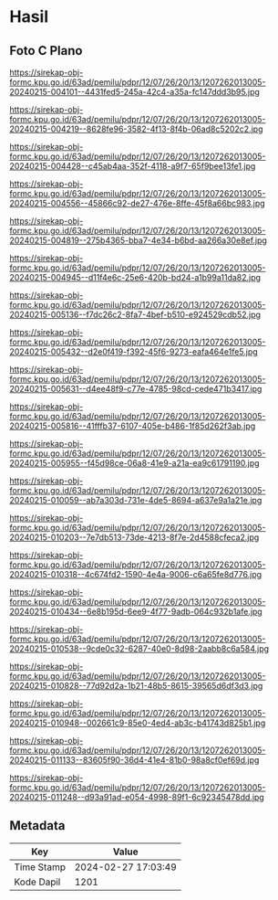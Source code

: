 # Hasil

## Foto C Plano

https://sirekap-obj-formc.kpu.go.id/63ad/pemilu/pdpr/12/07/26/20/13/1207262013005-20240215-004101--4431fed5-245a-42c4-a35a-fc147ddd3b95.jpg

https://sirekap-obj-formc.kpu.go.id/63ad/pemilu/pdpr/12/07/26/20/13/1207262013005-20240215-004219--8628fe96-3582-4f13-8f4b-06ad8c5202c2.jpg

https://sirekap-obj-formc.kpu.go.id/63ad/pemilu/pdpr/12/07/26/20/13/1207262013005-20240215-004428--c45ab4aa-352f-4118-a9f7-65f9bee13fe1.jpg

https://sirekap-obj-formc.kpu.go.id/63ad/pemilu/pdpr/12/07/26/20/13/1207262013005-20240215-004556--45866c92-de27-476e-8ffe-45f8a66bc983.jpg

https://sirekap-obj-formc.kpu.go.id/63ad/pemilu/pdpr/12/07/26/20/13/1207262013005-20240215-004819--275b4365-bba7-4e34-b6bd-aa266a30e8ef.jpg

https://sirekap-obj-formc.kpu.go.id/63ad/pemilu/pdpr/12/07/26/20/13/1207262013005-20240215-004945--d11f4e6c-25e6-420b-bd24-a1b99a11da82.jpg

https://sirekap-obj-formc.kpu.go.id/63ad/pemilu/pdpr/12/07/26/20/13/1207262013005-20240215-005136--f7dc26c2-8fa7-4bef-b510-e924529cdb52.jpg

https://sirekap-obj-formc.kpu.go.id/63ad/pemilu/pdpr/12/07/26/20/13/1207262013005-20240215-005432--d2e0f419-f392-45f6-9273-eafa464e1fe5.jpg

https://sirekap-obj-formc.kpu.go.id/63ad/pemilu/pdpr/12/07/26/20/13/1207262013005-20240215-005631--d4ee48f9-c77e-4785-98cd-cede471b3417.jpg

https://sirekap-obj-formc.kpu.go.id/63ad/pemilu/pdpr/12/07/26/20/13/1207262013005-20240215-005816--41fffb37-6107-405e-b486-1f85d262f3ab.jpg

https://sirekap-obj-formc.kpu.go.id/63ad/pemilu/pdpr/12/07/26/20/13/1207262013005-20240215-005955--f45d98ce-06a8-41e9-a21a-ea9c61791190.jpg

https://sirekap-obj-formc.kpu.go.id/63ad/pemilu/pdpr/12/07/26/20/13/1207262013005-20240215-010059--ab7a303d-731e-4de5-8694-a637e9a1a21e.jpg

https://sirekap-obj-formc.kpu.go.id/63ad/pemilu/pdpr/12/07/26/20/13/1207262013005-20240215-010203--7e7db513-73de-4213-8f7e-2d4588cfeca2.jpg

https://sirekap-obj-formc.kpu.go.id/63ad/pemilu/pdpr/12/07/26/20/13/1207262013005-20240215-010318--4c674fd2-1590-4e4a-9006-c6a65fe8d776.jpg

https://sirekap-obj-formc.kpu.go.id/63ad/pemilu/pdpr/12/07/26/20/13/1207262013005-20240215-010434--6e8b195d-6ee9-4f77-9adb-064c932b1afe.jpg

https://sirekap-obj-formc.kpu.go.id/63ad/pemilu/pdpr/12/07/26/20/13/1207262013005-20240215-010538--9cde0c32-6287-40e0-8d98-2aabb8c6a584.jpg

https://sirekap-obj-formc.kpu.go.id/63ad/pemilu/pdpr/12/07/26/20/13/1207262013005-20240215-010828--77d92d2a-1b21-48b5-8615-39565d6df3d3.jpg

https://sirekap-obj-formc.kpu.go.id/63ad/pemilu/pdpr/12/07/26/20/13/1207262013005-20240215-010948--002661c9-85e0-4ed4-ab3c-b41743d825b1.jpg

https://sirekap-obj-formc.kpu.go.id/63ad/pemilu/pdpr/12/07/26/20/13/1207262013005-20240215-011133--83605f90-36d4-41e4-81b0-98a8cf0ef69d.jpg

https://sirekap-obj-formc.kpu.go.id/63ad/pemilu/pdpr/12/07/26/20/13/1207262013005-20240215-011248--d93a91ad-e054-4998-89f1-6c92345478dd.jpg


## Metadata

| Key        | Value               |
| ---------- | ------------------- |
| Time Stamp | 2024-02-27 17:03:49 |
| Kode Dapil | 1201                |



